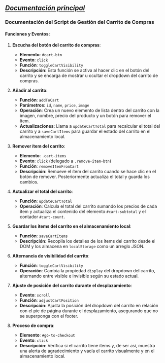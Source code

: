 _[Documentación principal](/Documentacion.md)_
--- 

### Documentación del Script de Gestión del Carrito de Compras

#### Funciones y Eventos:

1. **Escucha del botón del carrito de compras**:
   - **Elemento**: `#cart-btn`
   - **Evento**: `click`
   - **Función**: `toggleCartVisibility`
   - **Descripción**: Esta función se activa al hacer clic en el botón del carrito y se encarga de mostrar u ocultar el dropdown del carrito de compras.

2. **Añadir al carrito**:
   - **Función**: `addToCart`
   - **Parámetros**: `id`, `name`, `price`, `image`
   - **Operación**: Crea un nuevo elemento de lista dentro del carrito con la imagen, nombre, precio del producto y un botón para remover el ítem.
   - **Actualizaciones**: Llama a `updateCartTotal` para recalcular el total del carrito y a `saveCartItems` para guardar el estado del carrito en el almacenamiento local.

3. **Remover ítem del carrito**:
   - **Elemento**: `.cart-items`
   - **Evento**: `click` (delegado a `.remove-item-btn`)
   - **Función**: `removeItemFromCart`
   - **Descripción**: Remueve el ítem del carrito cuando se hace clic en el botón de remover. Posteriormente actualiza el total y guarda los cambios.

4. **Actualizar el total del carrito**:
   - **Función**: `updateCartTotal`
   - **Operación**: Calcula el total del carrito sumando los precios de cada ítem y actualiza el contenido del elemento `#cart-subtotal` y el contador `#cart-count`.

5. **Guardar los ítems del carrito en el almacenamiento local**:
   - **Función**: `saveCartItems`
   - **Descripción**: Recopila los detalles de los ítems del carrito desde el DOM y los almacena en `localStorage` como un arreglo JSON.

6. **Alternancia de visibilidad del carrito**:
   - **Función**: `toggleCartVisibility`
   - **Operación**: Cambia la propiedad `display` del dropdown del carrito, alternando entre visible e invisible según su estado actual.

7. **Ajuste de posición del carrito durante el desplazamiento**:
   - **Evento**: `scroll`
   - **Función**: `adjustCartPosition`
   - **Descripción**: Ajusta la posición del dropdown del carrito en relación con el pie de página durante el desplazamiento, asegurando que no se superponga con el footer.

8. **Proceso de compra**:
   - **Elemento**: `#go-to-checkout`
   - **Evento**: `click`
   - **Descripción**: Verifica si el carrito tiene ítems y, de ser así, muestra una alerta de agradecimiento y vacía el carrito visualmente y en el almacenamiento local.
